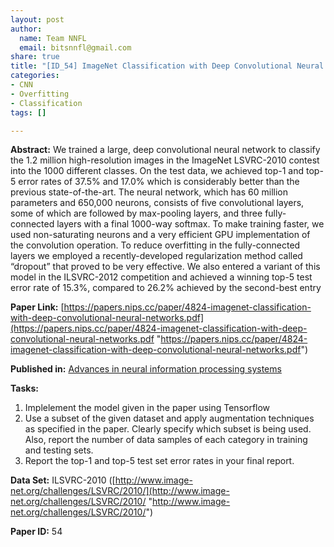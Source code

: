 ```yaml
---
layout: post
author:
  name: Team NNFL
  email: bitsnnfl@gmail.com
share: true
title: "[ID_54] ImageNet Classification with Deep Convolutional Neural Networks"
categories:
- CNN
- Overfitting
- Classification
tags: []

---
```

**Abstract:** We trained a large, deep convolutional neural network to classify the 1.2 million high-resolution images in the ImageNet LSVRC-2010 contest into the 1000 different classes. On the test data, we achieved top-1 and top-5 error rates of 37.5% and 17.0% which is considerably better than the previous state-of-the-art. The neural network, which has 60 million parameters and 650,000 neurons, consists of five convolutional layers, some of which are followed by max-pooling layers, and three fully-connected layers with a final 1000-way softmax. To make training faster, we used non-saturating neurons and a very efficient GPU implementation of the convolution operation. To reduce overfitting in the fully-connected layers we employed a recently-developed regularization method called “dropout” that proved to be very effective. We also entered a variant of this model in the ILSVRC-2012 competition and achieved a winning top-5 test error rate of 15.3%, compared to 26.2% achieved by the second-best entry

**Paper Link:** [https://papers.nips.cc/paper/4824-imagenet-classification-with-deep-convolutional-neural-networks.pdf](https://papers.nips.cc/paper/4824-imagenet-classification-with-deep-convolutional-neural-networks.pdf "https://papers.nips.cc/paper/4824-imagenet-classification-with-deep-convolutional-neural-networks.pdf")

**Published in:** [Advances in neural information processing systems](https://www.researchgate.net/journal/1049-5258_Advances_in_neural_information_processing_systems)

**Tasks:**

1. Implelement the model given in the paper using Tensorflow
2. Use a subset of the given dataset and apply augmentation techniques as specified in the paper. Clearly specify which subset is being used. Also, report the number of data samples of each category in training and testing sets.
3. Report the top-1 and top-5 test set error rates in your final report.

**Data Set:** ILSVRC-2010 ([http://www.image-net.org/challenges/LSVRC/2010/](http://www.image-net.org/challenges/LSVRC/2010/ "http://www.image-net.org/challenges/LSVRC/2010/")

**Paper ID:** 54